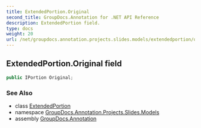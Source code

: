 ```yaml
---
title: ExtendedPortion.Original
second_title: GroupDocs.Annotation for .NET API Reference
description: ExtendedPortion field. 
type: docs
weight: 20
url: /net/groupdocs.annotation.projects.slides.models/extendedportion/original/
---
```

## ExtendedPortion.Original field

```csharp
public IPortion Original;
```

### See Also

* class [ExtendedPortion](../)
* namespace [GroupDocs.Annotation.Projects.Slides.Models](../../extendedportion/)
* assembly [GroupDocs.Annotation](../../../)


